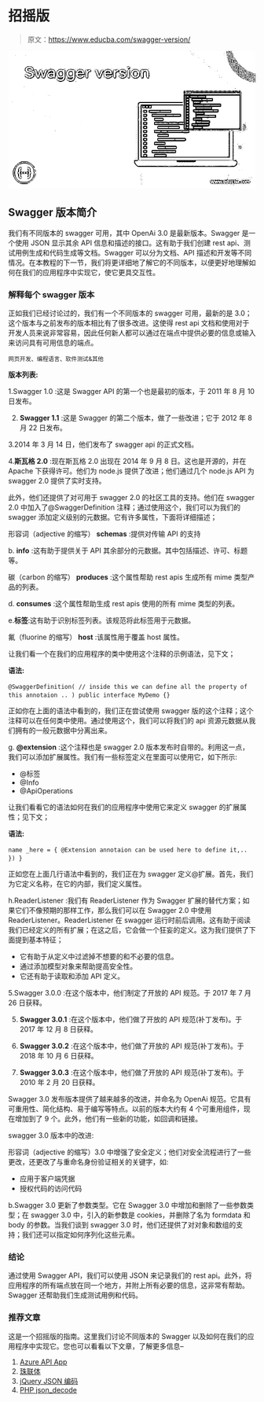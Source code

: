 # 招摇版

> 原文：<https://www.educba.com/swagger-version/>

![Swagger version](img/98e0bae6a398ab15d9779fc6fc87e626.png)



## Swagger 版本简介

我们有不同版本的 swagger 可用，其中 OpenAi 3.0 是最新版本。Swagger 是一个使用 JSON 显示其余 API 信息和描述的接口。这有助于我们创建 rest api、测试用例生成和代码生成等文档。Swagger 可以分为文档、API 描述和开发等不同情况。在本教程的下一节，我们将更详细地了解它的不同版本，以便更好地理解如何在我们的应用程序中实现它，使它更具交互性。

### 解释每个 swagger 版本

正如我们已经讨论过的，我们有一个不同版本的 swagger 可用，最新的是 3.0；这个版本与之前发布的版本相比有了很多改进。这使得 rest api 文档和使用对于开发人员来说非常容易，因此任何新人都可以通过在端点中提供必要的信息或输入来访问具有可用信息的端点。

<small>网页开发、编程语言、软件测试&其他</small>

**版本列表:**

1.Swagger 1.0 :这是 Swagger API 的第一个也是最初的版本，于 2011 年 8 月 10 日发布。

2. **Swagger 1.1** :这是 Swagger 的第二个版本，做了一些改进；它于 2012 年 8 月 22 日发布。

3.2014 年 3 月 14 日，他们发布了 swagger api 的正式文档。

4.**斯瓦格 2.0** :现在斯瓦格 2.0 出现在 2014 年 9 月 8 日。这也是开源的，并在 Apache 下获得许可。他们为 node.js 提供了改进；他们通过几个 node.js API 为 swagger 2.0 提供了实时支持。

此外，他们还提供了对可用于 swagger 2.0 的社区工具的支持。他们在 swagger 2.0 中加入了@SwaggerDefinition 注释；通过使用这个，我们可以为我们的 swagger 添加定义级别的元数据。它有许多属性，下面将详细描述；

形容词（adjective 的缩写） **schemas** :提供对传输 API 的支持

b. **info** :这有助于提供关于 API 其余部分的元数据。其中包括描述、许可、标题等。

碳（carbon 的缩写） **produces** :这个属性帮助 rest apis 生成所有 mime 类型产品的列表。

d. **consumes** :这个属性帮助生成 rest apis 使用的所有 mime 类型的列表。

e.**标签**:这有助于识别标签列表。该规范将此标签用于元数据。

氟（fluorine 的缩写） **host** :该属性用于覆盖 host 属性。

让我们看一个在我们的应用程序的类中使用这个注释的示例语法，见下文；

**语法:**

`@SwaggerDefinition(
// inside this we can define all the property of this annotaion ..
)
public interface MyDemo {}`

正如你在上面的语法中看到的，我们正在尝试使用 swagger 版的这个注释；这个注释可以在任何类中使用。通过使用这个，我们可以将我们的 api 资源元数据从我们拥有的一般元数据中分离出来。

g. **@extension** :这个注释也是 swagger 2.0 版本发布时自带的。利用这一点，我们可以添加扩展属性。我们有一些标签定义在里面可以使用它，如下所示:

*   @标签
*   @Info
*   @ApiOperations

让我们看看它的语法如何在我们的应用程序中使用它来定义 swagger 的扩展属性；见下文；

**语法:**

`name _here = {
@Extension annotaion can be used here to define it,..
})
}`

正如您在上面几行语法中看到的，我们正在为 swagger 定义@扩展。首先，我们为它定义名称，在它的内部，我们定义属性。

h.ReaderListener :我们有 ReaderListener 作为 Swagger 扩展的替代方案；如果它们不像预期的那样工作，那么我们可以在 Swagger 2.0 中使用 ReaderListener。ReaderListener 在 swagger 运行时前后调用。这有助于阅读我们已经定义的所有扩展；在这之后，它会做一个狂妄的定义。这为我们提供了下面提到基本特征；

*   它有助于从定义中过滤掉不想要的和不必要的信息。
*   通过添加模型对象来帮助提高安全性。
*   它还有助于读取和添加 API 定义。

5.Swagger 3.0.0 :在这个版本中，他们制定了开放的 API 规范。于 2017 年 7 月 26 日获释。

5. **Swagger 3.0.1** :在这个版本中，他们做了开放的 API 规范(补丁发布)。于 2017 年 12 月 8 日获释。

5. **Swagger 3.0.2** :在这个版本中，他们做了开放的 API 规范(补丁发布)。于 2018 年 10 月 6 日获释。

5. **Swagger 3.0.3** :在这个版本中，他们做了开放的 API 规范(补丁发布)。于 2010 年 2 月 20 日获释。

Swagger 3.0 发布版本提供了越来越多的改进，并命名为 OpenAi 规范。它具有可重用性、简化结构、易于编写等特点。以前的版本大约有 4 个可重用组件，现在增加到了 9 个。此外，他们有一些新的功能，如回调和链接。

swagger 3.0 版本中的改进:

形容词（adjective 的缩写）3.0 中增强了安全定义；他们对安全流程进行了一些更改，还更改了与重命名身份验证相关的关键字，如:

*   应用于客户端凭据
*   授权代码的访问代码

b.Swagger 3.0 更新了参数类型。它在 Swagger 3.0 中增加和删除了一些参数类型；在 swagger 3.0 中，引入的新参数是 cookies，并删除了名为 formdata 和 body 的参数。当我们谈到 swagger 3.0 时，他们还提供了对对象和数组的支持；我们还可以指定如何序列化这些元素。

### 结论

通过使用 Swagger API，我们可以使用 JSON 来记录我们的 rest api。此外，将应用程序的所有端点放在同一个地方，并附上所有必要的信息，这非常有帮助。Swagger 还帮助我们生成测试用例和代码。

### 推荐文章

这是一个招摇版的指南。这里我们讨论不同版本的 Swagger 以及如何在我们的应用程序中实现它。您也可以看看以下文章，了解更多信息–

1.  [Azure API App](https://www.educba.com/azure-api-app/)
2.  [珠联体](https://www.educba.com/perl-json/)
3.  [jQuery JSON 编码](https://www.educba.com/jquery-json-encode/)
4.  [PHP json_decode](https://www.educba.com/php-json_decode/)





